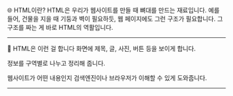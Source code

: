 🌐 HTML이란?
HTML은 우리가 웹사이트를 만들 때 뼈대를 만드는 재료입니다.
예를 들어, 건물을 지을 때 기둥과 벽이 필요하듯, 웹 페이지에도 그런 구조가 필요합니다.
그 구조를 짜는 게 바로 HTML의 역활입니다.

---
🧱 HTML은 이런 걸 합니다
화면에 제목, 글, 사진, 버튼 등을 보이게 합니다.

정보를 구역별로 나누고 정리해 줍니다.

웹사이트가 어떤 내용인지 검색엔진이나 브라우저가 이해할 수 있게 도와줍니다.

---
